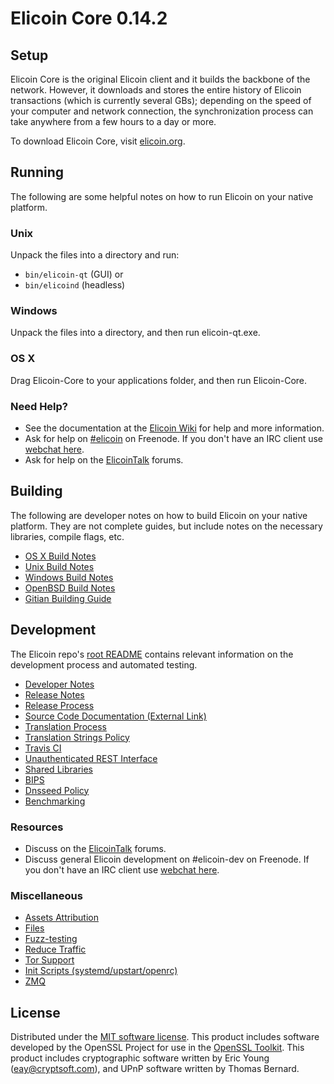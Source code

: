 Elicoin Core 0.14.2
=====================

Setup
---------------------
Elicoin Core is the original Elicoin client and it builds the backbone of the network. However, it downloads and stores the entire history of Elicoin transactions (which is currently several GBs); depending on the speed of your computer and network connection, the synchronization process can take anywhere from a few hours to a day or more.

To download Elicoin Core, visit [elicoin.org](https://elicoin.org).

Running
---------------------
The following are some helpful notes on how to run Elicoin on your native platform.

### Unix

Unpack the files into a directory and run:

- `bin/elicoin-qt` (GUI) or
- `bin/elicoind` (headless)

### Windows

Unpack the files into a directory, and then run elicoin-qt.exe.

### OS X

Drag Elicoin-Core to your applications folder, and then run Elicoin-Core.

### Need Help?

* See the documentation at the [Elicoin Wiki](https://elicoin.info/)
for help and more information.
* Ask for help on [#elicoin](http://webchat.freenode.net?channels=elicoin) on Freenode. If you don't have an IRC client use [webchat here](http://webchat.freenode.net?channels=elicoin).
* Ask for help on the [ElicoinTalk](https://elicointalk.io/) forums.

Building
---------------------
The following are developer notes on how to build Elicoin on your native platform. They are not complete guides, but include notes on the necessary libraries, compile flags, etc.

- [OS X Build Notes](build-osx.md)
- [Unix Build Notes](build-unix.md)
- [Windows Build Notes](build-windows.md)
- [OpenBSD Build Notes](build-openbsd.md)
- [Gitian Building Guide](gitian-building.md)

Development
---------------------
The Elicoin repo's [root README](/README.md) contains relevant information on the development process and automated testing.

- [Developer Notes](developer-notes.md)
- [Release Notes](release-notes.md)
- [Release Process](release-process.md)
- [Source Code Documentation (External Link)](https://dev.visucore.com/elicoin/doxygen/)
- [Translation Process](translation_process.md)
- [Translation Strings Policy](translation_strings_policy.md)
- [Travis CI](travis-ci.md)
- [Unauthenticated REST Interface](REST-interface.md)
- [Shared Libraries](shared-libraries.md)
- [BIPS](bips.md)
- [Dnsseed Policy](dnsseed-policy.md)
- [Benchmarking](benchmarking.md)

### Resources
* Discuss on the [ElicoinTalk](https://elicointalk.io/) forums.
* Discuss general Elicoin development on #elicoin-dev on Freenode. If you don't have an IRC client use [webchat here](http://webchat.freenode.net/?channels=elicoin-dev).

### Miscellaneous
- [Assets Attribution](assets-attribution.md)
- [Files](files.md)
- [Fuzz-testing](fuzzing.md)
- [Reduce Traffic](reduce-traffic.md)
- [Tor Support](tor.md)
- [Init Scripts (systemd/upstart/openrc)](init.md)
- [ZMQ](zmq.md)

License
---------------------
Distributed under the [MIT software license](/COPYING).
This product includes software developed by the OpenSSL Project for use in the [OpenSSL Toolkit](https://www.openssl.org/). This product includes
cryptographic software written by Eric Young ([eay@cryptsoft.com](mailto:eay@cryptsoft.com)), and UPnP software written by Thomas Bernard.
